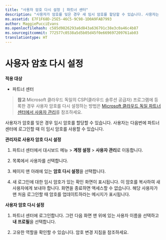 ```yaml
---
title: "사용자 암호 다시 설정 | 파트너 센터"
description: "사용자가 암호를 잊은 경우 새 임시 암호를 할당할 수 있습니다. 사용자는 다음번에 파트너 센터에 로그인할 때 이 임시 암호를 사용할 수 있습니다."
ms.assetid: E7F1F68D-25E5-46C5-9C98-1D0A9FAB7993
author: MaggiePucciEvans
ms.openlocfilehash: c585d9826293a6d843a636791c38e3c0a46c4b87
ms.sourcegitcommit: 772577c0538a5d5b05d45f0e669697209761ab03
translationtype: HT
---
```

# <a name="reset-a-user-password"></a>사용자 암호 다시 설정

**적용 대상**

-  파트너 센터
   
>**참고** Microsoft 클라우드 독일의 CSP(클라우드 솔루션 공급자) 프로그램에 등록한 경우 사용자 암호를 다시 설정하는 방법은 [Microsoft 클라우드 독일 파트너 센터에서 사용자 관리](user-management-in-partner-center-for-microsoft-cloud-germany.md)를 참조하세요.

사용자가 암호를 잊은 경우 임시 암호를 할당할 수 있습니다. 사용자는 다음번에 파트너 센터에 로그인할 때 이 임시 암호를 사용할 수 있습니다.

**관리자로 사용자 암호 다시 설정**

1.  파트너 센터에서 대시보드 메뉴 &gt; **계정 설정** &gt; **사용자 관리**로 이동합니다.
2.  목록에서 사용자를 선택합니다.

3.  페이지 맨 아래에 있는 **암호 다시 설정**을 선택합니다.

4.  새 로그인에 대한 임시 암호가 있는 확인 화면이 표시됩니다. 이 암호를 복사하여 새 사용자에게 보내야 합니다. 화면을 종료하면 액세스할 수 없습니다. 해당 사용자가 맨 처음 로그인할 때 암호를 업데이트하라는 메시지가 표시됩니다.

**사용자 암호 다시 설정**

1.  파트너 센터에 로그인합니다. 그런 다음 화면 맨 위에 있는 사용자 이름을 선택하고 **내 프로필**을 선택합니다.

2.  고유한 역할을 확인할 수 있습니다. 암호 변경 지침을 참조하세요.

 

 



